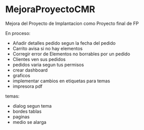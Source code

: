 # MejoraProyectoCMR
Mejora del Proyecto de Implantacion como Proyecto final de FP

En proceso:
- Añadir detalles pedido segun la fecha del pedido
- Carrito avisa si no hay elementos
- Corregir error de Elementos no borrables por un pedido
- Clientes ven sus pedidos
- pedidos varia segun tus permisos
- crear dashboard
- graficos
- implementar cambios en etiquetas para temas
- impresora pdf

temas:

- dialog segun tema
- bordes tablas
- paginas
- medio se alarga
